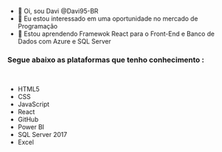 
<ul>
  <li>👋 Oi, sou Davi @Davi95-BR</li>
  <li>👀 Eu estou interessado em uma oportunidade no mercado de Programação</li>
  <li>🌱 Estou aprendendo Framewok React para o Front-End e Banco de Dados com Azure e SQL Server</li>
  </ul>
<h3>Segue abaixo as plataformas que tenho conhecimento :</h3>
<br>

* HTML5
* CSS
* JavaScript
* React
* GitHub
* Power BI
* SQL Server 2017
* Excel


















<!---
Davi95-BR/Davi95-BR is a ✨ special ✨ repository because its `README.md` (this file) appears on your GitHub profile.
You can click the Preview link to take a look at your changes.
--->


